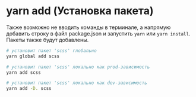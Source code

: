 # yarn add (Установка пакета)

Также возможно не вводить команды в терминале, а напрямую добавить строку в файл package.json и запустить `yarn` или `yarn install`. Пакеты также будут добавлены.

```bash
# установит пакет 'scss' глобально
yarn global add scss

# установит пакет 'scss' локально как prod-зависимость
yarn add scss

# установит пакет 'scss' локально как dev-зависимость
yarn add -D. scss
```
